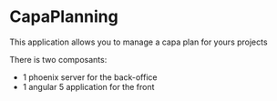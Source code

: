 # CapaPlanning

This application allows you to manage a capa plan for yours projects

There is two composants:
  * 1 phoenix server for the back-office
  * 1 angular 5 application for the front